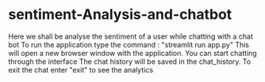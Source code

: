 # sentiment-Analysis-and-chatbot
Here we shall be analyse the sentiment of a user while chatting with a chat bot 
To run the application type the command : "streamlit run app.py" 
This will open a new browser window with the application.
You can start chatting through the interface 
The chat history will be saved in the chat_history.
To exit the chat enter "exit" to see the analytics
